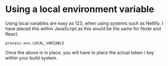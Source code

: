 # Using a local environment variable

Using local variables are easy as 123, when using systems such as Netlify. I have placed this within JavaScript as this would be the same for Node and React.

`process.env.LOCAL_VARIABLE`

Once the above is in place, you will have to place the actual token / key within your build system.
